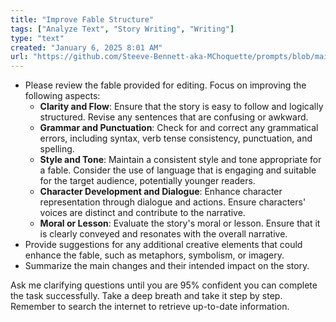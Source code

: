 ```yaml
---
title: "Improve Fable Structure"
tags: ["Analyze Text", "Story Writing", "Writing"]
type: "text"
created: "January 6, 2025 8:01 AM"
url: "https://github.com/Steeve-Bennett-aka-MChoquette/prompts/blob/main/improve_fable_structure.md"
---
```


- Please review the fable provided for editing. Focus on improving the following aspects:
  - **Clarity and Flow**: Ensure that the story is easy to follow and logically structured. Revise any sentences that are confusing or awkward.
  - **Grammar and Punctuation**: Check for and correct any grammatical errors, including syntax, verb tense consistency, punctuation, and spelling.
  - **Style and Tone**: Maintain a consistent style and tone appropriate for a fable. Consider the use of language that is engaging and suitable for the target audience, potentially younger readers.
  - **Character Development and Dialogue**: Enhance character representation through dialogue and actions. Ensure characters' voices are distinct and contribute to the narrative.
  - **Moral or Lesson**: Evaluate the story's moral or lesson. Ensure that it is clearly conveyed and resonates with the overall narrative.
- Provide suggestions for any additional creative elements that could enhance the fable, such as metaphors, symbolism, or imagery.
- Summarize the main changes and their intended impact on the story.

Ask me clarifying questions until you are 95% confident you can complete the task successfully. Take a deep breath and take it step by step. Remember to search the internet to retrieve up-to-date information.
